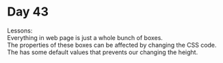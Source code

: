 # Day 43

Lessons: <br>
Everything in web page is just a whole bunch of boxes. <br>
The properties of these boxes can be affected by changing the CSS code. <br>
The <body> has some default values that prevents our changing the height.
